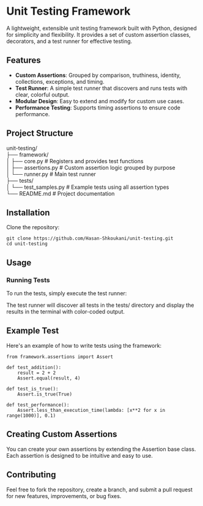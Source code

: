 # Unit Testing Framework

A lightweight, extensible unit testing framework built with Python, designed for simplicity and flexibility. It provides a set of custom assertion classes, decorators, and a test runner for effective testing.

## Features

- **Custom Assertions**: Grouped by comparison, truthiness, identity, collections, exceptions, and timing.
- **Test Runner**: A simple test runner that discovers and runs tests with clear, colorful output.
- **Modular Design**: Easy to extend and modify for custom use cases.
- **Performance Testing**: Supports timing assertions to ensure code performance.

## Project Structure

unit-testing/  
├── framework/  
│   ├── core.py         # Registers and provides test functions  
│   ├── assertions.py   # Custom assertion logic grouped by purpose  
│   └── runner.py       # Main test runner  
├── tests/  
│   └── test_samples.py # Example tests using all assertion types  
└── README.md           # Project documentation  

## Installation

Clone the repository:

```
git clone https://github.com/Hasan-Shkoukani/unit-testing.git  
cd unit-testing
```

## Usage
### Running Tests
To run the tests, simply execute the test runner:


The test runner will discover all tests in the tests/ directory and display the results in the terminal with color-coded output.

## Example Test
Here's an example of how to write tests using the framework:

```
from framework.assertions import Assert

def test_addition():
    result = 2 + 2
    Assert.equal(result, 4)

def test_is_true():
    Assert.is_true(True)

def test_performance():
    Assert.less_than_execution_time(lambda: [x**2 for x in range(1000)], 0.1)
```

## Creating Custom Assertions
You can create your own assertions by extending the Assertion base class. Each assertion is designed to be intuitive and easy to use.

## Contributing
Feel free to fork the repository, create a branch, and submit a pull request for new features, improvements, or bug fixes.
